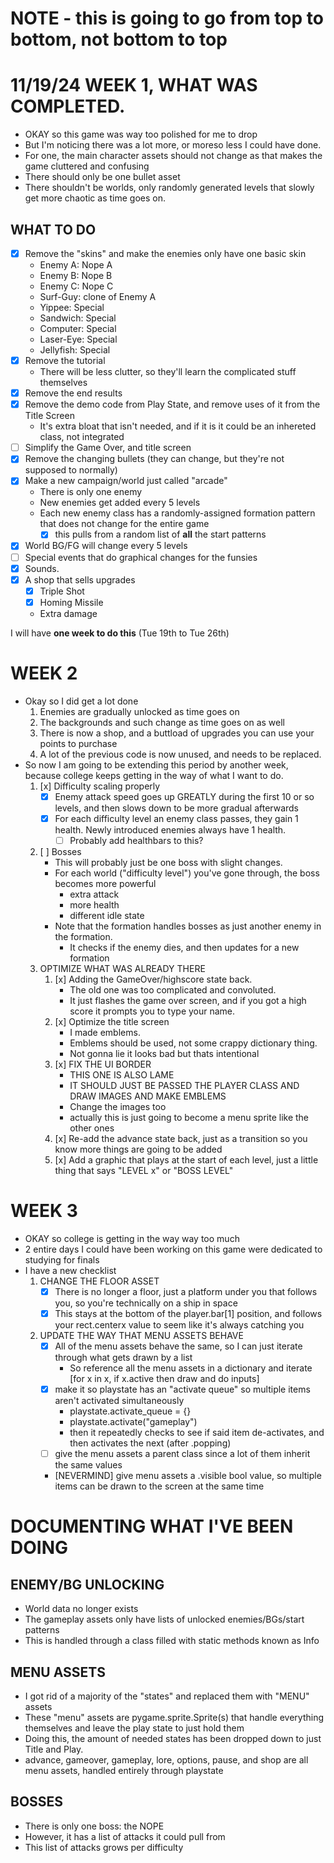 # NOTE - this is going to go from top to bottom, not bottom to top

# 11/19/24 WEEK 1, WHAT WAS COMPLETED.
- OKAY so this game was way too polished for me to drop
- But I'm noticing there was a lot more, or moreso less I could have done.
- For one, the main character assets should not change as that makes the game cluttered and confusing
- There should only be one bullet asset
- There shouldn't be worlds, only randomly generated levels that slowly get more chaotic as time goes on.
## WHAT TO DO
- [x] Remove the "skins" and make the enemies only have one basic skin
    - Enemy A: Nope A
    - Enemy B: Nope B
    - Enemy C: Nope C
    - Surf-Guy: clone of Enemy A
    - Yippee: Special
    - Sandwich: Special
    - Computer: Special
    - Laser-Eye: Special
    - Jellyfish: Special
- [x] Remove the tutorial
    - There will be less clutter, so they'll learn the complicated stuff themselves
- [x] Remove the end results
- [x] Remove the demo code from Play State, and remove uses of it from the Title Screen
    - It's extra bloat that isn't needed, and if it is it could be an inhereted class, not integrated
- [ ] Simplify the Game Over, and title screen
- [x] Remove the changing bullets (they can change, but they're not supposed to normally)
- [x] Make a new campaign/world just called "arcade"
    - There is only one enemy
    - New enemies get added every 5 levels
    - Each new enemy class has a randomly-assigned formation pattern that does not change for the entire game
        - [x] this pulls from a random list of **all** the start patterns
- [x] World BG/FG will change every 5 levels
- [ ] Special events that do graphical changes for the funsies
- [x] Sounds.
- [x] A shop that sells upgrades
    - [x] Triple Shot
    - [x] Homing Missile
    - Extra damage

I will have **one week to do this** (Tue 19th to Tue 26th)

# WEEK 2
- Okay so I did get a lot done
    1. Enemies are gradually unlocked as time goes on
    2. The backgrounds and such change as time goes on as well
    3. There is now a shop, and a buttload of upgrades you can use your points to purchase
    4. A lot of the previous code is now unused, and needs to be replaced.
- So now I am going to be extending this period by another week, because college keeps getting in the way of what I want to do.
    1. [x] Difficulty scaling properly
        - [x] Enemy attack speed goes up GREATLY during the first 10 or so levels, and then slows down to be more gradual afterwards
        - [x] For each difficulty level an enemy class passes, they gain 1 health. Newly introduced enemies always have 1 health.
            - [ ] Probably add healthbars to this?
    2. [ ] Bosses
        - This will probably just be one boss with slight changes.
        - For each world ("difficulty level") you've gone through, the boss becomes more powerful
            - extra attack 
            - more health
            - different idle state
        - Note that the formation handles bosses as just another enemy in the formation.
            - It checks if the enemy dies, and then updates for a new formation
    3. OPTIMIZE WHAT WAS ALREADY THERE
        1. [x] Adding the GameOver/highscore state back.
            - The old one was too complicated and convoluted.
            - It just flashes the game over screen, and if you got a high score it prompts you to type your name. 
        2. [x] Optimize the title screen
            - I made emblems.
            - Emblems should be used, not some crappy dictionary thing.
            - Not gonna lie it looks bad but thats intentional
        3. [x] FIX THE UI BORDER
            - THIS ONE IS ALSO LAME
            - IT SHOULD JUST BE PASSED THE PLAYER CLASS AND DRAW IMAGES AND MAKE EMBLEMS
            - Change the images too
            - actually this is just going to become a menu sprite like the other ones
        4. [x] Re-add the advance state back, just as a transition so you know more things are going to be added
        5. [x] Add a graphic that plays at the start of each level, just a little thing that says "LEVEL x" or "BOSS LEVEL"

# WEEK 3
- OKAY so college is getting in the way way too much
- 2 entire days I could have been working on this game were dedicated to studying for finals
- I have a new checklist
    1. CHANGE THE FLOOR ASSET  
        - [x] There is no longer a floor, just a platform under you that follows you, so you're technically on a ship in space
        - [x] This stays at the bottom of the player.bar[1] position, and follows your rect.centerx value to seem like it's always catching you
    2. UPDATE THE WAY THAT MENU ASSETS BEHAVE
        - [x] All of the menu assets behave the same, so I can just iterate through what gets drawn by a list
            - So reference all the menu assets in a dictionary and iterate [for x in x, if x.active then draw and do inputs]
        - [x] make it so playstate has an "activate queue" so multiple items aren't activated simultaneously
            - playstate.activate_queue = {} 
            - playstate.activate("gameplay")
            - then it repeatedly checks to see if said item de-activates, and then activates the next (after .popping)
        - [ ] give the menu assets a parent class since a lot of them inherit the same values
        - [NEVERMIND] give menu assets a .visible bool value, so multiple items can be drawn to the screen at the same time
        
        
# DOCUMENTING WHAT I'VE BEEN DOING
## ENEMY/BG UNLOCKING
- World data no longer exists
- The gameplay assets only have lists of unlocked enemies/BGs/start patterns
- This is handled through a class filled with static methods known as Info
## MENU ASSETS
- I got rid of a majority of the "states" and replaced them with "MENU" assets
- These "menu" assets are pygame.sprite.Sprite(s) that handle everything themselves and leave the play state to just hold them
- Doing this, the amount of needed states has been dropped down to just Title and Play.
- advance, gameover, gameplay, lore, options, pause, and shop are all menu assets, handled entirely through playstate
## BOSSES
- There is only one boss: the NOPE
- However, it has a list of attacks it could pull from
- This list of attacks grows per difficulty
